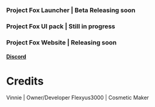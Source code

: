 ### Project Fox Launcher | Beta Releasing soon

### Project Fox UI pack | Still in progress

### Project Fox Website | Releasing soon

#### [Discord](https://discord.io/projectfox)

# Credits
Vinnie | Owner/Developer
Flexyus3000 | Cosmetic Maker
